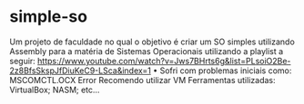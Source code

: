 # simple-so
Um projeto de faculdade no qual o objetivo é criar um SO simples utilizando Assembly para a matéria de Sistemas Operacionais utilizando a playlist a seguir:
https://www.youtube.com/watch?v=Jws7BHrts6g&list=PLsoiO2Be-2z8BfsSkspJfDiuKeC9-LSca&index=1
•	Sofri com problemas iniciais como:
    MSCOMCTL.OCX Error 
Recomendo utilizar VM
Ferramentas utilizadas: VirtualBox; NASM; etc...
